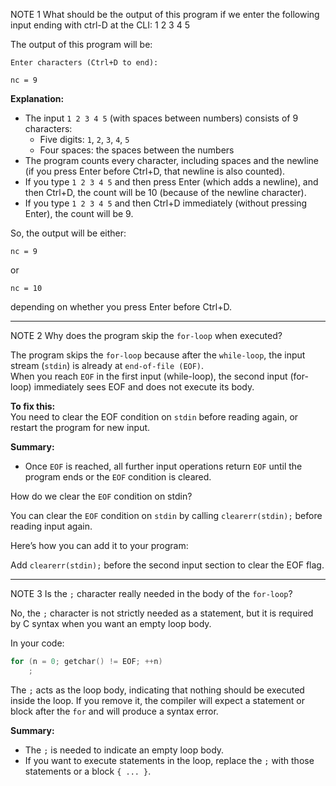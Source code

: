 NOTE 1
What should be the output of this program if we enter the following input ending
with ctrl-D at the CLI: 1 2 3 4 5

The output of this program will be:

```
Enter characters (Ctrl+D to end):

nc = 9
```

**Explanation:**
- The input `1 2 3 4 5` (with spaces between numbers) consists of 9 characters:
    - Five digits: `1`, `2`, `3`, `4`, `5`
    - Four spaces: the spaces between the numbers
- The program counts every character, including spaces and the newline
  (if you press Enter before Ctrl+D, that newline is also counted).
- If you type `1 2 3 4 5` and then press Enter (which adds a newline), and then Ctrl+D,
  the count will be 10 (because of the newline character).
- If you type `1 2 3 4 5` and then Ctrl+D immediately (without pressing Enter),
  the count will be 9.

So, the output will be either:

```
nc = 9
```
or

```
nc = 10
```

depending on whether you press Enter before Ctrl+D.

---

NOTE 2
Why does the program skip the `for-loop` when executed?

The program skips the `for-loop` because after the `while-loop`, the input stream (`stdin`)
is already at `end-of-file (EOF)`.  
When you reach `EOF` in the first input (while-loop), the second input (for-loop) immediately
sees EOF and does not execute its body.

**To fix this:**  
You need to clear the EOF condition on `stdin` before reading again, or restart the
program for new input.

**Summary:**
- Once `EOF` is reached, all further input operations return `EOF` until the program ends or
  the `EOF` condition is cleared.

How do we clear the `EOF` condition on stdin?

You can clear the `EOF` condition on `stdin` by calling `clearerr(stdin);` before reading input again.

Here’s how you can add it to your program:

Add `clearerr(stdin);` before the second input section to clear the EOF flag.

---
NOTE 3
Is the `;` character really needed in the body of the `for-loop`?

No, the `;` character is not strictly needed as a statement, but it is required by C
syntax when you want an empty loop body.

In your code:
```c
for (n = 0; getchar() != EOF; ++n)
    ;
```
The `;` acts as the loop body, indicating that nothing should be executed inside the loop.
If you remove it, the compiler will expect a statement or block after the `for` and will produce a syntax error.

**Summary:**
- The `;` is needed to indicate an empty loop body.
- If you want to execute statements in the loop, replace the `;` with those statements or
  a block `{ ... }`.
